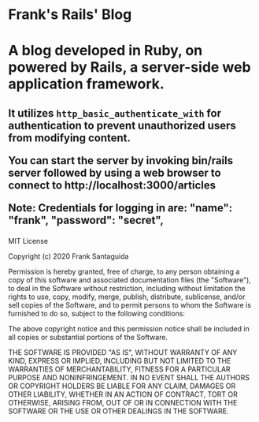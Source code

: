 # Frank's Rails' Blog
<h1>A blog developed in Ruby,  on powered by Rails, a server-side web application framework.</h1>

<h2>It utilizes <code>http_basic_authenticate_with</code> for authentication to prevent unauthorized users from modifying content.

You can start the server by invoking bin/rails server followed by using a web browser to connect to http://localhost:3000/articles


Note:
Credentials for logging in are: "name": "frank", "password": "secret",
<br></h2>
MIT License

Copyright (c) 2020 Frank Santaguida

Permission is hereby granted, free of charge, to any person obtaining a copy
of this software and associated documentation files (the "Software"), to deal
in the Software without restriction, including without limitation the rights
to use, copy, modify, merge, publish, distribute, sublicense, and/or sell
copies of the Software, and to permit persons to whom the Software is
furnished to do so, subject to the following conditions:

The above copyright notice and this permission notice shall be included in all
copies or substantial portions of the Software.

THE SOFTWARE IS PROVIDED "AS IS", WITHOUT WARRANTY OF ANY KIND, EXPRESS OR
IMPLIED, INCLUDING BUT NOT LIMITED TO THE WARRANTIES OF MERCHANTABILITY,
FITNESS FOR A PARTICULAR PURPOSE AND NONINFRINGEMENT. IN NO EVENT SHALL THE
AUTHORS OR COPYRIGHT HOLDERS BE LIABLE FOR ANY CLAIM, DAMAGES OR OTHER
LIABILITY, WHETHER IN AN ACTION OF CONTRACT, TORT OR OTHERWISE, ARISING FROM,
OUT OF OR IN CONNECTION WITH THE SOFTWARE OR THE USE OR OTHER DEALINGS IN THE
SOFTWARE.
